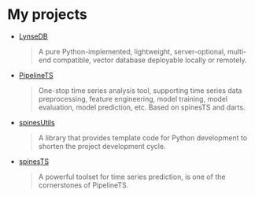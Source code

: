 # My projects

- [LynseDB](https://birchkwok.github.io/lynsedb/latest/)

    > A pure Python-implemented, lightweight, server-optional, multi-end compatible, vector database deployable locally or remotely.

- [PipelineTS](https://github.com/BirchKwok/PipelineTS)

    > One-stop time series analysis tool, supporting time series data preprocessing, feature engineering, model training, model evaluation, model prediction, etc. Based on spinesTS and darts. 

- [spinesUtils](https://github.com/BirchKwok/spinesUtils)

    > A library that provides template code for Python development to shorten the project development cycle.

- [spinesTS](https://github.com/BirchKwok/spinesTS)

    > A powerful toolset for time series prediction, is one of the cornerstones of PipelineTS.
